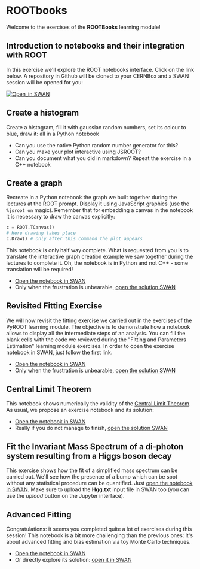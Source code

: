 # ROOTbooks
Welcome to the exercises of the **ROOTBooks** learning module!

## Introduction to notebooks and their integration with ROOT
In this exercise we'll explore the ROOT notebooks interface. Click on the link below.
A repository in Github will be cloned to your CERNBox and a SWAN session will be opened for you:

[![Open_in SWAN](https://img.shields.io/badge/Open_in-SWAN-orange.svg)](https://cern.ch/swanserver/cgi-bin/go/?projurl=https://github.com/cernphsft/rootbinder.git)

## Create a histogram
Create a histogram, fill it with gaussian random numbers, set its colour to blue, draw it: all in a Python notebook
 - Can you use the native Python random number generator for this?
 - Can you make your plot interactive using JSROOT?
 - Can you document what you did in markdown?
Repeat the exercise in a C++ notebook

## Create a graph
Recreate in a Python notebook the graph we built together during the lectures at the ROOT prompt.
Display it using JavaScript graphics (use the ```%jsroot on``` magic).
Remember that for embedding a canvas in the notebook it is necessary to draw the canvas explicitly:
```python
c = ROOT.TCanvas()
# Here drawing takes place
c.Draw() # only after this command the plot appears
```
This notebook is only half way complete. What is requested from you is to translate the interactive graph creation example we saw together during the lectures to complete it. Oh, the notebook is in Python and not C++ - some translation will be required!
- [Open the notebook in SWAN](https://cern.ch/swanserver/cgi-bin/go?projurl=https://raw.githubusercontent.com/root-project/training/master/BasicCourse/Exercises/ROOTBooks/graphDraw.ipynb)
- Only when the frustration is unbearable, [open the solution SWAN](https://cern.ch/swanserver/cgi-bin/go?projurl=https://raw.githubusercontent.com/root-project/training/master/BasicCourse/Exercises/ROOTBooks/graphDraw_Solution.ipynb)

## Revisited Fitting Exercise
We will now revisit the fitting exercise we carried out in the exercises of the PyROOT learning module. The objective is to demonstrate how a notebook allows to display all the intermediate steps of an analysis. You can fill the blank cells with the code we reviewed during the "Fitting and Parameters Estimation" learning module exercises.
In order to open the exercise notebook in SWAN, just follow the first link.
- [Open the notebook in SWAN](https://cern.ch/swanserver/cgi-bin/go?projurl=https://raw.githubusercontent.com/root-project/training/master/BasicCourse/Exercises/ROOTBooks/FittingExample.ipynb)
- Only when the frustration is unbearable, [open the solution SWAN](https://cern.ch/swanserver/cgi-bin/go?projurl=https://raw.githubusercontent.com/root-project/training/master/BasicCourse/Exercises/ROOTBooks/FittingExample_Solution.ipynb)

## Central Limit Theorem
This notebook shows numerically the validity of the [Central Limit Theorem](https://en.wikipedia.org/wiki/Central_limit_theorem). As usual, we propose an exercise notebook and its
solution:
- [Open the notebook in SWAN](https://cern.ch/swanserver/cgi-bin/go?projurl=https://raw.githubusercontent.com/root-project/training/master/BasicCourse/Exercises/ROOTBooks/CentralLimitTheorem.ipynb)
- Really if you do not manage to finish, [open the solution SWAN](https://cern.ch/swanserver/cgi-bin/go?projurl=https://raw.githubusercontent.com/root-project/training/master/BasicCourse/Exercises/ROOTBooks/CentralLimitTheorem_Solution.ipynb)

## Fit the Invariant Mass Spectrum of a di-photon system resulting from a Higgs boson decay
This exercise shows how the fit of a simplified mass spectrum can be carried out. We'll see how the presence of a bump which can be spot without any statistical procedure can be quantified. Just [open the notebook in SWAN](https://cern.ch/swanserver/cgi-bin/go?projurl=https://raw.githubusercontent.com/root-project/training/master/BasicCourse/Exercises/ROOTBooks/HiggsBinFit.ipynb). Make sure to upload the **Hgg.txt** input file in SWAN too (you can use the *upload* button on the Jupyter interface).

## Advanced Fitting
Congratulations: it seems you completed quite a lot of exercises during this session! This notebook is a bit more challenging than the previous ones: it's about advanced fitting and bias estimation via toy Monte Carlo techniques.
- [Open the notebook in SWAN](https://cern.ch/swanserver/cgi-bin/go?projurl=https://raw.githubusercontent.com/root-project/training/master/BasicCourse/Exercises/ROOTBooks/GausFit.ipynb)
- Or directly explore its solution: [open it in SWAN](https://cern.ch/swanserver/cgi-bin/go?projurl=https://raw.githubusercontent.com/root-project/training/master/BasicCourse/Exercises/ROOTBooks/GausFit_Solution.ipynb)
